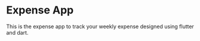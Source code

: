 # Expense App

This is the expense app to track your weekly expense designed using flutter and dart. 
